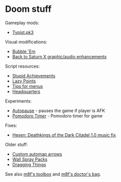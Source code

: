 # Doom stuff

Gameplay mods:

- [Typist.pk3](https://forum.zdoom.org/viewtopic.php?f=43&t=66042&p=1120693)

Visual modifications:

- [Bubble 'Em](https://forum.zdoom.org/viewtopic.php?f=46&t=68685#p1152614)
- [Back to Saturn X graphic/audio enhancements](https://forum.zdoom.org/viewtopic.php?f=46&t=59373&p=1039130#p1039130)

Script resources:

- [Stupid Achievements](https://forum.zdoom.org/viewtopic.php?f=43&t=68366)
- [Lazy Points](https://forum.zdoom.org/viewtopic.php?f=105&t=66565&p=1127275)
- [Tips for menus](https://forum.zdoom.org/viewtopic.php?f=105&t=66539&p=1126628#p1126628)
- [Headquarters](https://forum.zdoom.org/viewtopic.php?f=105&t=70923)

Experiments:

- [Autopause](https://forum.zdoom.org/viewtopic.php?f=43&t=67991) - pauses the game if player is AFK
- [Pomodoro Timer](https://forum.zdoom.org/viewtopic.php?f=43&t=60035) - Pomodoro timer for game

Fixes:

- [Hexen: Deathkings of the Dark Citadel 1.0 music fix](https://forum.zdoom.org/viewtopic.php?f=46&t=62802&p=1082550)

Older stuff:

- [Custom automap arrows](https://forum.zdoom.org/viewtopic.php?f=46&t=59360)
- [Wall Spray Packs](https://forum.zdoom.org/viewtopic.php?f=43&t=59536#p1040881)
- [Dragging Things](https://forum.zdoom.org/viewtopic.php?f=105&t=59384#p1039253)

See also [m8f's toolbox](https://mmaulwurff.github.io/pages/toolbox) and [m8f's doctor's bag](https://mmaulwurff.github.io/pages/doctors-bag).
